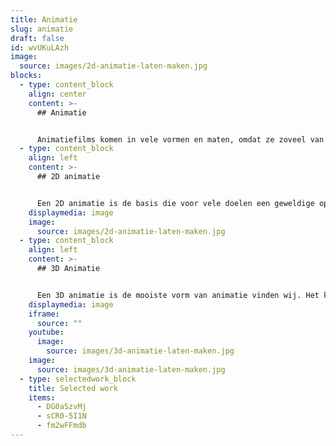 ```yaml
---
title: Animatie
slug: animatie
draft: false
id: wvUKuLAzh
image:
  source: images/2d-animatie-laten-maken.jpg
blocks:
  - type: content_block
    align: center
    content: >-
      ## Animatie


      Animatiefilms komen in vele vormen en maten, omdat ze zoveel van elkaar verschillen kan je hieronder een keuze maken uit 3D animatie, 2D animatie of VR animatie.
  - type: content_block
    align: left
    content: >-
      ## 2D animatie


      Een 2D animatie is de basis die voor vele doelen een geweldige oplossing is. In je eigen huisstijl, uniek op maat gemaakt door onze animatoren. Lees meer over 2D animaties.
    displaymedia: image
    image:
      source: images/2d-animatie-laten-maken.jpg
  - type: content_block
    align: left
    content: >-
      ## 3D Animatie


      Een 3D animatie is de mooiste vorm van animatie vinden wij. Het kost wat meer tijd om te maken, maar het resultaat is verbluffend. Onze specialisten maken graag voor jou de meest gave 3D animaties! Lees hier meer over 3D animaties.
    displaymedia: image
    iframe:
      source: ""
    youtube:
      image:
        source: images/3d-animatie-laten-maken.jpg
    image:
      source: images/3d-animatie-laten-maken.jpg
  - type: selectedwork_block
    title: Selected work
    items:
      - DG0aSzvMj
      - sCR0-5I1N
      - fm2wFFmdb
---
```

